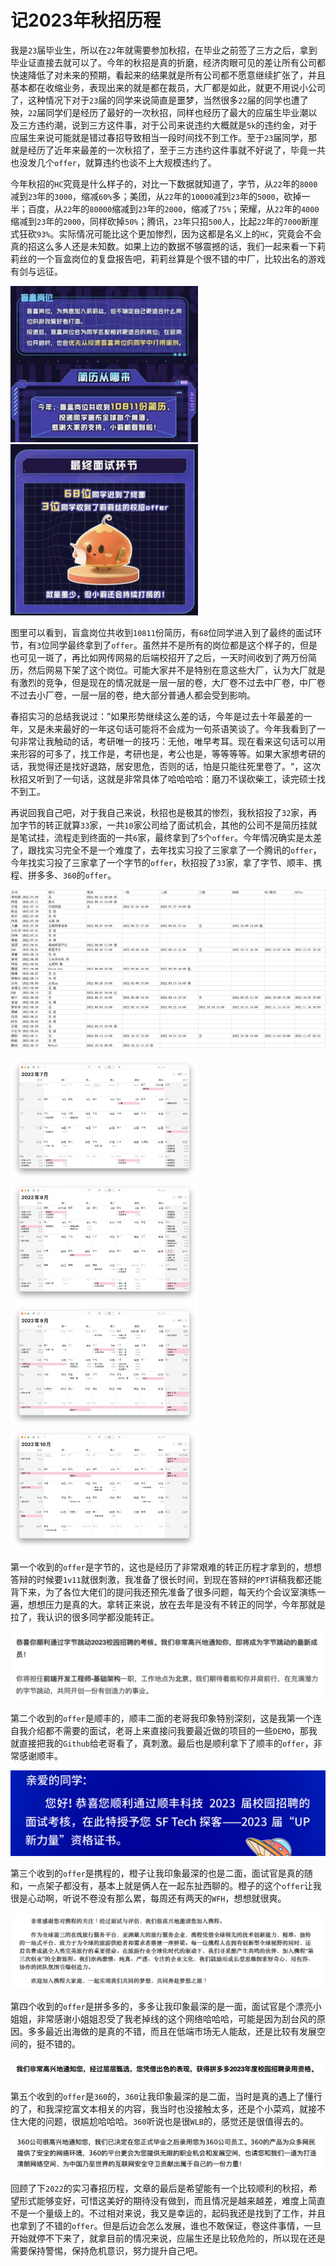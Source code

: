 # 记2023年秋招历程
我是`23`届毕业生，所以在`22`年就需要参加秋招，在毕业之前签了三方之后，拿到毕业证直接去就可以了。今年的秋招是真的折磨，经济肉眼可见的差让所有公司都快速降低了对未来的预期，看起来的结果就是所有公司都不愿意继续扩张了，并且基本都在收缩业务，表现出来的就是都在裁员，大厂都是如此，就更不用说小公司了，这种情况下对于`23`届的同学来说简直是噩梦，当然很多`22`届的同学也遭了殃，`22`届同学们是经历了最好的一次秋招，同样也经历了最大的应届生毕业潮以及三方违约潮，说到三方这件事，对于公司来说违约大概就是`5k`的违约金，对于应届生来说可能就是错过春招导致相当一段时间找不到工作。至于`23`届同学，那就是经历了近年来最差的一次秋招了，至于三方违约这件事就不好说了，毕竟一共也没发几个`offer`，就算违约也谈不上大规模违约了。

今年秋招的`HC`究竟是什么样子的，对比一下数据就知道了，字节，从`22`年的`8000`减到`23`年的`3000`，缩减`60%`多；美团，从`22`年的`10000`减到`23`年的`5000`，砍掉一半；百度，从`22`年的`80000`缩减到`23`年的`2000`，缩减了`75%`；荣耀，从`22`年的`4000`缩减到`23`年的`2000`，同样砍掉`50%`；腾讯，`23`年只招`500`人，比起`22`年的`7000`断崖式狂砍`93%`。实际情况可能比这个更加惨烈，因为这都是名义上的`HC`，究竟会不会真的招这么多人还是未知数。如果上边的数据不够震撼的话，我们一起来看一下莉莉丝的一个盲盒岗位的复盘报告吧，莉莉丝算是个很不错的中厂，比较出名的游戏有剑与远征。

<img src="screenshots/2023-01-14-20-31-54.png" width="300px" >

<img src="screenshots/2023-01-14-20-32-30.png" width="300px">

图里可以看到，盲盒岗位共收到`10811`份简历，有`68`位同学进入到了最终的面试环节，有`3`位同学最终拿到了`offer`。虽然并不是所有的岗位都是这个样子的，但是也可见一斑了，再比如网传网易的后端校招开了之后，一天时间收到了两万份简历，然后网易下架了这个岗位。可能大家并不是特别在意这些大厂，认为大厂就是有激烈的竞争，但是现在的情况就是一层一层的卷，大厂卷不过去中厂卷，中厂卷不过去小厂卷，一层一层的卷，绝大部分普通人都会受到影响。

春招实习的总结我说过：”如果形势继续这么差的话，今年是过去十年最差的一年，又是未来最好的一年这句话可能将不会成为一句茶语笑谈了。今年我看到了一句非常让我触动的话，考研唯一的技巧：无他，唯早考耳。现在看来这句话可以用来形容的可多了，找工作是，考研也是，考公也是，等等等等。如果大家想考研的话，我觉得还是找好退路，居安思危，否则的话，怕是只能往死里卷了。“，这次秋招又听到了一句话，这就是非常具体了哈哈哈哈：磨刀不误砍柴工，读完硕士找不到工。

再说回我自己吧，对于我自己来说，秋招也是极其的惨烈，我秋招投了`32`家，再加字节的转正就算`33`家，一共`10`家公司给了面试机会，其他的公司不是简历挂就是笔试挂，流程走到终面的一共`6`家，最终拿到了`5`个`offer`。今年情况确实是太差了，跟找实习完全不是一个难度了，去年找实习投了三家拿了一个腾讯的`offer`，今年找实习投了三家拿了一个字节的`offer`，秋招投了`33`家，拿了字节、顺丰、携程、拼多多、`360`的`offer`。

![](screenshots/2023-01-14-20-46-49.png)

<img src="screenshots/2023-01-14-20-51-29.png" width="300px">

<img src="screenshots/2023-01-14-20-52-08.png" width="300px">

<img src="screenshots/2023-01-14-20-52-47.png" width="300px">

<img src="screenshots/2023-01-14-20-53-18.png" width="300px">

第一个收到的`offer`是字节的，这也是经历了非常艰难的转正历程才拿到的，想想答辩的时候要`1v11`就很刺激，我准备了很长时间，到现在答辩的`PPT`讲稿我都还能背下来，为了各位大佬们的提问我还预先准备了很多问题，每天约个会议室演练一遍，想想压力是真的大。拿转正来说，放在去年是没有不转正的同学，今年那就是拉了，我认识的很多同学都没能转正。

![](screenshots/2023-01-14-21-04-21.png)

第二个收到的`offer`是顺丰的，顺丰二面的老哥我印象特别深刻，这是我第一个连自我介绍都不需要的面试，老哥上来直接问我要最近做的项目的一些`DEMO`，那我就直接把我的`Github`给老哥看了，真刺激。最后也是顺利拿下了顺丰的`offer`，非常感谢顺丰。

![](screenshots/2023-01-14-21-06-56.png)

第三个收到的`offer`是携程的，橙子让我印象最深的也是二面，面试官是真的随和，一点架子都没有，基本上就是俩人在一起东扯西聊的。橙子的这个`offer`让我很是心动啊，听说不卷没有那么累，每周还有两天的`WFH`，想想就很爽。

![](screenshots/2023-01-14-21-10-48.png)

第四个收到的`offer`是拼多多的，多多让我印象最深的是一面，面试官是个漂亮小姐姐，非常感谢小姐姐忍受了我老掉线的这个网络哈哈哈，可能是因为刮台风的原因。多多最近出海做的是真的不错，而且在低端市场无人能敌，还是比较有发展空间的，挺不错的。

![](screenshots/2023-01-14-21-14-22.png)

第五个收到的`offer`是`360`的，`360`让我印象最深的是二面，当时是真的遇上了懂行的了，和我深挖富文本相关的内容，我当时也没接触太多，还是个小菜鸡，就接不住大佬的问题，很尴尬哈哈哈。`360`听说也是很`WLB`的，感觉还是很值得去的。

![](screenshots/2023-01-14-21-17-13.png)

回顾了下`2022`的实习春招历程，文章的最后是希望能有一个比较顺利的秋招，希望形式能够变好，可惜这美好的期待没有做到，而且情况是越来越差，难度上简直不是一个量级上的。不过相对来说，我又是幸运的，起码我还是找到了工作，并且也拿到了不错的`offer`。但是后边会怎么发展，谁也不敢保证，卷这件事情，一旦开始就停不下来了，就拿目前的情况来说，应届生还是比较危险的，所以现在还是需要保持警惕，保持危机意识，努力提升自己吧。
